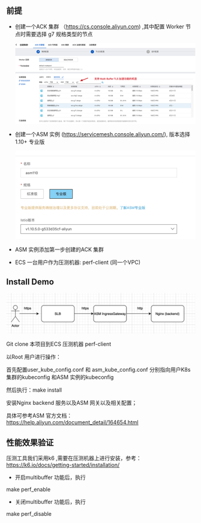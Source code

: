 ## 前提

- 创建一个ACK 集群 （https://cs.console.aliyun.com) ,其中配置 Worker 节点时需要选择 g7 规格类型的节点

  ![image-20211109195642185](./img/image-20211109195642185.png)

- 创建一个ASM 实例 (https://servicemesh.console.aliyun.com/), 版本选择1.10+ 专业版

  ![image-20211109195925816](./img/image-20211109195925816.png)

- ASM 实例添加第一步创建的ACK 集群

- ECS 一台用户作为压测机器: perf-client (同一个VPC)

  

## Install Demo 



![image-20211109201338195](./img/image-20211109201338195.png)



Git clone 本项目到ECS 压测机器 perf-client

以Root 用户进行操作：

首先配置user_kube_config.conf 和 asm_kube_config.conf 分别指向用户K8s 集群的kubeconfig 和ASM 实例的kubeconfig

然后执行：make install 


安装Nginx backend 服务以及ASM 网关以及相关配置；



具体可参考ASM 官方文档：https://help.aliyun.com/document_detail/164654.html



## 性能效果验证

压测工具我们采用k6 ,需要在压测机器上进行安装，参考： https://k6.io/docs/getting-started/installation/



- 开启multibuffer 功能后，执行

 make perf_enable

- 关闭multibuffer 功能后，执行

 make perf_disable
